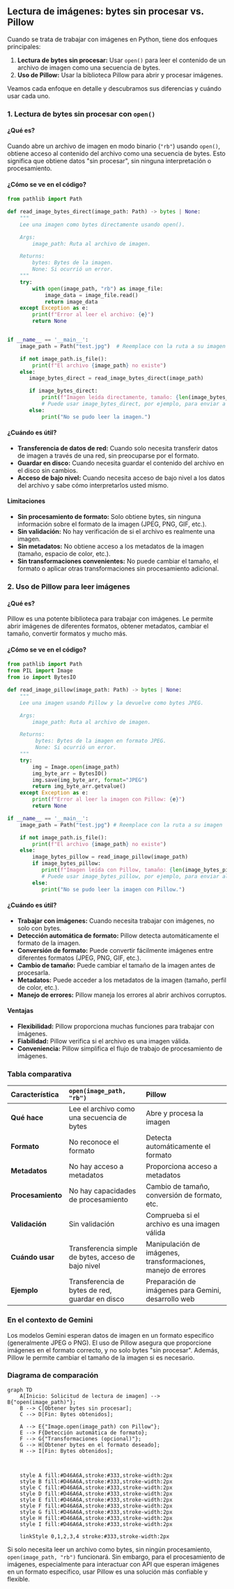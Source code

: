 ## Lectura de imágenes: bytes sin procesar vs. Pillow

Cuando se trata de trabajar con imágenes en Python, tiene dos enfoques principales:

1.  **Lectura de bytes sin procesar:** Usar `open()` para leer el contenido de un archivo de imagen como una secuencia de bytes.
2.  **Uso de Pillow:** Usar la biblioteca Pillow para abrir y procesar imágenes.

Veamos cada enfoque en detalle y descubramos sus diferencias y cuándo usar cada uno.

### 1. Lectura de bytes sin procesar con `open()`

#### ¿Qué es?

Cuando abre un archivo de imagen en modo binario (`"rb"`) usando `open()`, obtiene acceso al contenido del archivo como una secuencia de bytes. Esto significa que obtiene datos "sin procesar", sin ninguna interpretación o procesamiento.

#### ¿Cómo se ve en el código?

```python
from pathlib import Path

def read_image_bytes_direct(image_path: Path) -> bytes | None:
    """
    Lee una imagen como bytes directamente usando open().

    Args:
        image_path: Ruta al archivo de imagen.

    Returns:
        bytes: Bytes de la imagen.
        None: Si ocurrió un error.
    """
    try:
        with open(image_path, "rb") as image_file:
            image_data = image_file.read()
            return image_data
    except Exception as e:
        print(f"Error al leer el archivo: {e}")
        return None


if __name__ == '__main__':
    image_path = Path("test.jpg")  # Reemplace con la ruta a su imagen

    if not image_path.is_file():
        print(f"El archivo {image_path} no existe")
    else:
       image_bytes_direct = read_image_bytes_direct(image_path)

       if image_bytes_direct:
           print(f"Imagen leída directamente, tamaño: {len(image_bytes_direct)} bytes")
           # Puede usar image_bytes_direct, por ejemplo, para enviar a través de la red
       else:
           print("No se pudo leer la imagen.")
```

#### ¿Cuándo es útil?

*   **Transferencia de datos de red:** Cuando solo necesita transferir datos de imagen a través de una red, sin preocuparse por el formato.
*   **Guardar en disco:** Cuando necesita guardar el contenido del archivo en el disco sin cambios.
*   **Acceso de bajo nivel:** Cuando necesita acceso de bajo nivel a los datos del archivo y sabe cómo interpretarlos usted mismo.

#### Limitaciones

*   **Sin procesamiento de formato:** Solo obtiene bytes, sin ninguna información sobre el formato de la imagen (JPEG, PNG, GIF, etc.).
*   **Sin validación:** No hay verificación de si el archivo es realmente una imagen.
*   **Sin metadatos:** No obtiene acceso a los metadatos de la imagen (tamaño, espacio de color, etc.).
*   **Sin transformaciones convenientes:** No puede cambiar el tamaño, el formato o aplicar otras transformaciones sin procesamiento adicional.

### 2. Uso de Pillow para leer imágenes

#### ¿Qué es?

Pillow es una potente biblioteca para trabajar con imágenes. Le permite abrir imágenes de diferentes formatos, obtener metadatos, cambiar el tamaño, convertir formatos y mucho más.

#### ¿Cómo se ve en el código?

```python
from pathlib import Path
from PIL import Image
from io import BytesIO

def read_image_pillow(image_path: Path) -> bytes | None:
    """
    Lee una imagen usando Pillow y la devuelve como bytes JPEG.

    Args:
        image_path: Ruta al archivo de imagen.

    Returns:
         bytes: Bytes de la imagen en formato JPEG.
         None: Si ocurrió un error.
    """
    try:
        img = Image.open(image_path)
        img_byte_arr = BytesIO()
        img.save(img_byte_arr, format="JPEG")
        return img_byte_arr.getvalue()
    except Exception as e:
        print(f"Error al leer la imagen con Pillow: {e}")
        return None

if __name__ == '__main__':
    image_path = Path("test.jpg") # Reemplace con la ruta a su imagen

    if not image_path.is_file():
        print(f"El archivo {image_path} no existe")
    else:
        image_bytes_pillow = read_image_pillow(image_path)
        if image_bytes_pillow:
           print(f"Imagen leída con Pillow, tamaño: {len(image_bytes_pillow)} bytes")
           # Puede usar image_bytes_pillow, por ejemplo, para enviar al modelo Gemini.
        else:
           print("No se pudo leer la imagen con Pillow.")
```

#### ¿Cuándo es útil?

*   **Trabajar con imágenes:** Cuando necesita trabajar con imágenes, no solo con bytes.
*   **Detección automática de formato:** Pillow detecta automáticamente el formato de la imagen.
*   **Conversión de formato:** Puede convertir fácilmente imágenes entre diferentes formatos (JPEG, PNG, GIF, etc.).
*   **Cambio de tamaño:** Puede cambiar el tamaño de la imagen antes de procesarla.
*   **Metadatos:** Puede acceder a los metadatos de la imagen (tamaño, perfil de color, etc.).
*   **Manejo de errores:** Pillow maneja los errores al abrir archivos corruptos.

#### Ventajas

*   **Flexibilidad:** Pillow proporciona muchas funciones para trabajar con imágenes.
*   **Fiabilidad:** Pillow verifica si el archivo es una imagen válida.
*   **Conveniencia:** Pillow simplifica el flujo de trabajo de procesamiento de imágenes.

### Tabla comparativa

| Característica             | `open(image_path, "rb")`                                    | Pillow                                                      |
| :------------------------- | :---------------------------------------------------------- | :---------------------------------------------------------- |
| **Qué hace**            | Lee el archivo como una secuencia de bytes                     | Abre y procesa la imagen                         |
| **Formato**                | No reconoce el formato                                        | Detecta automáticamente el formato                              |
| **Metadatos**            | No hay acceso a metadatos                                     | Proporciona acceso a metadatos                             |
| **Procesamiento**              | No hay capacidades de procesamiento                                 | Cambio de tamaño, conversión de formato, etc.              |
| **Validación**             | Sin validación                                                | Comprueba si el archivo es una imagen válida          |
| **Cuándo usar**    | Transferencia simple de bytes, acceso de bajo nivel              | Manipulación de imágenes, transformaciones, manejo de errores |
| **Ejemplo**                | Transferencia de bytes de red, guardar en disco                  | Preparación de imágenes para Gemini, desarrollo web           |

### En el contexto de Gemini

Los modelos Gemini esperan datos de imagen en un formato específico (generalmente JPEG o PNG). El uso de Pillow asegura que proporcione imágenes en el formato correcto, y no solo bytes "sin procesar". Además, Pillow le permite cambiar el tamaño de la imagen si es necesario.

### Diagrama de comparación

```mermaid
graph TD
    A[Inicio: Solicitud de lectura de imagen] --> B{"open(image_path)"};
    B --> C[Obtener bytes sin procesar];
    C --> D[Fin: Bytes obtenidos];

    A --> E{"Image.open(image_path) con Pillow"};
    E --> F{Detección automática de formato};
    F --> G{"Transformaciones (opcional)"};
    G --> H[Obtener bytes en el formato deseado];
    H --> I[Fin: Bytes obtenidos];

    
    
    style A fill:#D46A6A,stroke:#333,stroke-width:2px
    style B fill:#D46A6A,stroke:#333,stroke-width:2px
    style C fill:#D46A6A,stroke:#333,stroke-width:2px
    style D fill:#D46A6A,stroke:#333,stroke-width:2px
    style E fill:#D46A6A,stroke:#333,stroke-width:2px
    style F fill:#D46A6A,stroke:#333,stroke-width:2px
    style G fill:#D46A6A,stroke:#333,stroke-width:2px
    style H fill:#D46A6A,stroke:#333,stroke-width:2px
    style I fill:#D46A6A,stroke:#333,stroke-width:2px
    
    linkStyle 0,1,2,3,4 stroke:#333,stroke-width:2px
```

Si solo necesita leer un archivo como bytes, sin ningún procesamiento, `open(image_path, "rb")` funcionará. Sin embargo, para el procesamiento de imágenes, especialmente para interactuar con API que esperan imágenes en un formato específico, usar Pillow es una solución más confiable y flexible.

